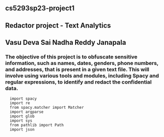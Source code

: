 ## cs5293sp23-project1
## Redactor project - Text Analytics
## Vasu Deva Sai Nadha Reddy Janapala

### The objective of this project is to obfuscate sensitive information, such as names, dates, genders, phone numbers, and addresses, that is present in a given text file. This will involve using various tools and modules, including Spacy and regular expressions, to identify and redact the confidential data.

```
  import spacy
  import re
  from spacy.matcher import Matcher
  import argparse
  import glob
  import sys
  from pathlib import Path
  import json
```
